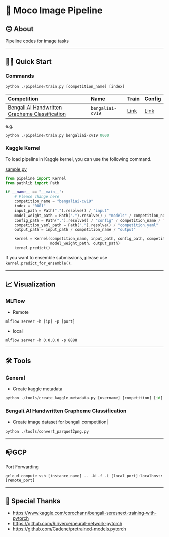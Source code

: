 # 🐅 Moco Image Pipeline
## 🙃 About
Pipeline codes for image tasks

---

## 🏃‍♂️ Quick Start

### Commands

```py
python ./pipeline/train.py [competition_name] [index]
```

|Competition|Name|Train|Config|
|:-|:-|:-|:-|
|[Bengali.AI Handwritten Grapheme Classification](https://www.kaggle.com/c/bengaliai-cv19)|`bengaliai-cv19` | [Link](https://github.com/j20232/bengali/blob/master/pipeline/Bengali.py)|[Link](https://github.com/j20232/moco_image_pipeline/tree/master/config/bengaliai-cv19")|

e.g.

```py
python ./pipeline/train.py bengaliai-cv19 0000
```

### Kaggle Kernel
To load pipeline in Kaggle kernel, you can use the following command.

[sample.py](https://github.com/j20232/moco_image_pipeline/blob/master/sample.py)
```py
from pipeline import Kernel
from pathlib import Path

if __name__ == "__main__":
    # Please change here
    competition_name = "bengaliai-cv19"
    index = "0001"
    input_path = Path(".").resolve() / "input"
    model_weight_path = Path(".").resolve() / "models" / competition_name / index / f"{index}.pth"
    config_path = Path(".").resolve() / "config" / competition_name / f"{index}.yaml"
    competition_yaml_path = Path(".").resolve() / "competition.yaml"
    output_path = input_path / competition_name / "output"

    kernel = Kernel(competition_name, input_path, config_path, competition_yaml_path,
                    model_weight_path, output_path)
    kernel.predict()
```

If you want to ensemble submissions, please use `kernel.predict_for_ensemble()`.  

---

## 📈 Visualization

### MLFlow

- Remote

```
mlflow server -h [ip] -p [port]
```

- local

```
mlflow server -h 0.0.0.0 -p 8888
```

---

## 🛠 Tools

### General

- Create kaggle metadata

```py
python ./tools/create_kaggle_metadata.py [username] [competition] [id]
```

### Bengali.AI Handwritten Grapheme Classification

- Create image dataset for bengali competition|

```py
python ./tools/convert_parquet2png.py
```

---

## 📭GCP

Port Forwarding

```
gcloud compute ssh [instance_name] -- -N -f -L [local_port]:localhost:[remote_port]
```

---

## 👏 Special Thanks

- https://www.kaggle.com/corochann/bengali-seresnext-training-with-pytorch
- https://github.com/Ririverce/neural-network-pytorch
- https://github.com/Cadene/pretrained-models.pytorch
